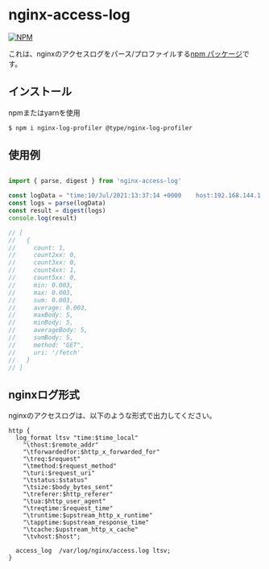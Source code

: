 # nginx-access-log

[![NPM](https://nodei.co/npm/learnyoureact.png?downloads=true)](https://nodei.co/npm/nginx-access-log/)

これは、nginxのアクセスログをパース/プロファイルする[npm パッケージ](https://www.npmjs.com/package/nginx-access-log)です。

## インストール

npmまたはyarnを使用
```bash
$ npm i nginx-log-profiler @type/nginx-log-profiler
```

## 使用例


```typescript

import { parse, digest } from 'nginx-access-log'

const logData = "time:10/Jul/2021:13:37:14 +0000	host:192.168.144.1	forwardedfor:-	req:GET /fetch HTTP/1.1	status:403	method:GET	uri:/fetch	size:5	referer:http://127.0.0.1/channel/1	ua:Mozilla/5.0 (Macintosh; Intel Mac OS X 10_15_7) AppleWebKit/537.36 (KHTML, like Gecko) Chrome/91.0.4472.114 Safari/537.36	reqtime:0.003	cache:-	runtime:-	apptime:0.003	vhost:127.0.0.1"
const logs = parse(logData)
const result = digest(logs)
console.log(result)

// [
//   {
//     count: 1,
//     count2xx: 0,
//     count3xx: 0,
//     count4xx: 1,
//     count5xx: 0,
//     min: 0.003,
//     max: 0.003,
//     sum: 0.003,
//     average: 0.003,
//     maxBody: 5,
//     minBody: 5,
//     averageBody: 5,
//     sumBody: 5,
//     method: "GET",
//     uri: '/fetch'
//   }
// ]

```

## nginxログ形式

nginxのアクセスログは、以下のような形式で出力してください。

```nginx
http {
  log_format ltsv "time:$time_local"
    "\thost:$remote_addr"
    "\tforwardedfor:$http_x_forwarded_for"
    "\treq:$request"
    "\tmethod:$request_method"
    "\turi:$request_uri"
    "\tstatus:$status"
    "\tsize:$body_bytes_sent"
    "\treferer:$http_referer"
    "\tua:$http_user_agent"
    "\treqtime:$request_time"
    "\truntime:$upstream_http_x_runtime"
    "\tapptime:$upstream_response_time"
    "\tcache:$upstream_http_x_cache"
    "\tvhost:$host";

  access_log  /var/log/nginx/access.log ltsv;
}
```